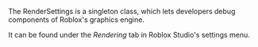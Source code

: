 The RenderSettings is a singleton class, which lets developers debug components of Roblox's graphics engine.

It can be found under the _Rendering_ tab in Roblox Studio's settings menu.